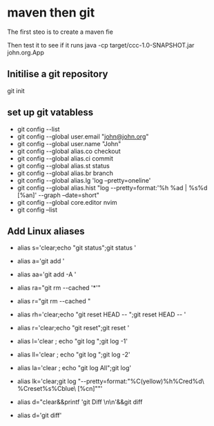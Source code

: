 # maven then git

The first steo is to create a maven fie 

Then test it to see if it runs 
java -cp target/ccc-1.0-SNAPSHOT.jar john.org.App

## Initilise a git repository
git init


## set up git vatabless
- git config --list
- git config --global user.email "john@john.org"
- git config --global user.name  "John"
- git config --global alias.co checkout
- git config --global alias.ci commit
- git config --global alias.st status
- git config --global alias.br branch
- git config --global alias.lg 'log –pretty=oneline'
- git config --global alias.hist "log --pretty=format:'%h %ad | %s%d [%an]' --graph –date=short"
- git config --global core.editor nvim
- git config –list



## Add Linux aliases 
- alias s='clear;echo "git status";git status '
- alias a='git add '
- alias aa='git   add -A '

- alias ra="git rm --cached '*'"
- alias r="git rm --cached "
- alias rh='clear;echo "git reset HEAD -- ";git reset HEAD -- '
- alias r='clear;echo "git reset";git reset '

- alias l='clear ; echo "git log ";git log -1'
- alias ll='clear ; echo "git log ";git log -2'
- alias la='clear ; echo "git log All";git log'
- alias lk='clear;git log "--pretty=format:\"%C(yellow)%h%Cred%d\\ %Creset%s%Cblue\\ [%cn]\""'

- alias d="clear&&printf 'git Diff \n\n'&&git diff
- alias d='git diff'



